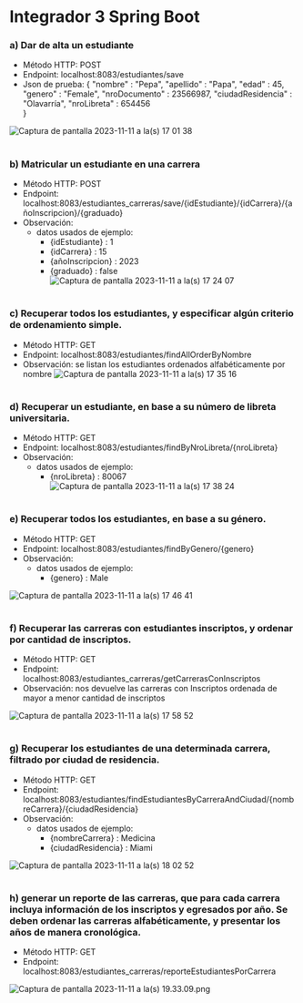 # Integrador 3 Spring Boot

### a) Dar de alta un estudiante
- Método HTTP: POST
- Endpoint: localhost:8083/estudiantes/save
- Json de prueba: 
{
    "nombre" : "Pepa",
    "apellido" : "Papa",
    "edad" : 45,
    "genero" : "Female",
    "nroDocumento" : 23566987,
    "ciudadResidencia" : "Olavarría",
    "nroLibreta" : 654456    
}

![Captura de pantalla 2023-11-11 a la(s) 17 01 38](https://github.com/MauricioUrban/Integrador3Spring/assets/126684289/99225f20-ffec-4d16-a5ba-4ce0f58122e3)

#

### b) Matricular un estudiante en una carrera
- Método HTTP: POST
- Endpoint: localhost:8083/estudiantes_carreras/save/{idEstudiante}/{idCarrera}/{añoInscripcion}/{graduado}
- Observación:
  - datos usados de ejemplo:
    - {idEstudiante} : 1
    - {idCarrera} : 15
    - {añoInscripcion} : 2023
    - {graduado} : false
![Captura de pantalla 2023-11-11 a la(s) 17 24 07](https://github.com/MauricioUrban/Integrador3Spring/assets/126684289/4fefa318-7747-4e35-b241-f1343b7b9b34)

#

### c) Recuperar todos los estudiantes, y especificar algún criterio de ordenamiento simple.
- Método HTTP: GET
- Endpoint: localhost:8083/estudiantes/findAllOrderByNombre
- Observación: se listan los estudiantes ordenados alfabéticamente por nombre
![Captura de pantalla 2023-11-11 a la(s) 17 35 16](https://github.com/MauricioUrban/Integrador3Spring/assets/126684289/6769204d-3d67-4f5b-8522-adb9361cae05)

#

### d) Recuperar un estudiante, en base a su número de libreta universitaria.
- Método HTTP: GET
- Endpoint: localhost:8083/estudiantes/findByNroLibreta/{nroLibreta}
- Observación:
  - datos usados de ejemplo:
    - {nroLibreta} : 80067  
![Captura de pantalla 2023-11-11 a la(s) 17 38 24](https://github.com/MauricioUrban/Integrador3Spring/assets/126684289/29ed088d-1559-496c-8c76-461630653f0c)

#

### e) Recuperar todos los estudiantes, en base a su género.
- Método HTTP: GET
- Endpoint: localhost:8083/estudiantes/findByGenero/{genero}
- Observación:
  - datos usados de ejemplo:
    - {genero} : Male

![Captura de pantalla 2023-11-11 a la(s) 17 46 41](https://github.com/MauricioUrban/Integrador3Spring/assets/126684289/c324fd92-baeb-4cff-a1e7-e273e5902510)

#

### f) Recuperar las carreras con estudiantes inscriptos, y ordenar por cantidad de inscriptos.
- Método HTTP: GET
- Endpoint: localhost:8083/estudiantes_carreras/getCarrerasConInscriptos
- Observación: nos devuelve las carreras con Inscriptos ordenada de mayor a menor cantidad de inscriptos
  
![Captura de pantalla 2023-11-11 a la(s) 17 58 52](https://github.com/MauricioUrban/Integrador3Spring/assets/126684289/78aec2c5-4176-4e70-ad82-5a7169205519)

#

### g) Recuperar los estudiantes de una determinada carrera, filtrado por ciudad de residencia.
- Método HTTP: GET
- Endpoint: localhost:8083/estudiantes/findEstudiantesByCarreraAndCiudad/{nombreCarrera}/{ciudadResidencia}
- Observación:
  - datos usados de ejemplo:
    - {nombreCarrera} : Medicina
    - {ciudadResidencia} : Miami
      
![Captura de pantalla 2023-11-11 a la(s) 18 02 52](https://github.com/MauricioUrban/Integrador3Spring/assets/126684289/9d0052ef-03a1-42bc-bf70-198a0f1f0f8c)

#

### h) generar un reporte de las carreras, que para cada carrera incluya información de los inscriptos y egresados por año. Se deben ordenar las carreras alfabéticamente, y presentar los años de manera cronológica.
- Método HTTP: GET
- Endpoint: localhost:8083/estudiantes_carreras/reporteEstudiantesPorCarrera

![Captura de pantalla 2023-11-11 a la(s) 19.33.09.png](..%2F..%2F..%2F..%2F..%2F..%2Fvar%2Ffolders%2Fhd%2Ffzw5hgnj10n48vhkbckgqc3c0000gn%2FT%2FTemporaryItems%2FNSIRD_screencaptureui_sHQQWR%2FCaptura%20de%20pantalla%202023-11-11%20a%20la%28s%29%2019.33.09.png)


 



